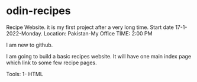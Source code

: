# odin-recipes
Recipe Website. it is my first project after a very long time. Start date 17-1-2022-Monday. Location: Pakistan-My Office TIME: 2:00 PM

I am new to github.

I am going to build a basic recipes website.
It will have one main index page which link to some few recipe pages.
           
Tools:
      1- HTML 
